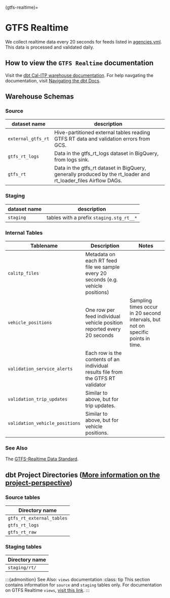 (gtfs-realtime)=
# GTFS Realtime

We collect realtime data every 20 seconds for feeds listed in [agencies.yml](../airflow/agencies.md).
This data is processed and validated daily.

## How to view the `GTFS Realtime` documentation

Visit the [dbt Cal-ITP warehouse documentation](https://dbt-docs.calitp.org/#!/overview). For help navgating the documentation, visit [Navigating the dbt Docs](navigating-dbt-docs).

## Warehouse Schemas

### Source
| dataset name | description |
| ------- | ----------- |
| `external_gtfs_rt` | Hive-partitioned external tables reading GTFS RT data and validation errors from GCS. |
| `gtfs_rt_logs` | Data in the gtfs_rt_logs dataset in BigQuery, from logs sink. |
| `gtfs_rt` | Data in the gtfs_rt dataset in BigQuery, generally produced by the rt_loader and rt_loader_files Airflow DAGs. |

### Staging
| dataset name | description |
| ------- | ----------- |
| `staging` | tables with a prefix `staging.stg_rt__*` |

### Internal Tables

| Tablename | Description | Notes |
| --------- | ----------- | ----- |
| `calitp_files` | Metadata on each RT feed file we sample every 20 seconds (e.g. vehicle positions) | |
| `vehicle_positions` | One row per feed individual vehicle position reported every 20 seconds | Sampling times occur in 20 second intervals, but not on specific points in time. |
| `validation_service_alerts` | Each row is the contents of an individual results file from the GTFS RT validator | |
| `validation_trip_updates` | Similar to above, but for trip updates. | |
| `validation_vehicle_positions` | Similar to above, but for vehicle positions. | |

### See Also
The [GTFS-Realtime Data Standard](https://developers.google.com/transit/gtfs-realtime/).

## dbt Project Directories ([More information on the project-perspective](navigating-dbt-docs))

### Source tables
| Directory name |
| ------- |
| `gtfs_rt_external_tables` |
| `gtfs_rt_logs` |
| `gtfs_rt_raw` |

### Staging tables
| Directory name |
| ------- |
| `staging/rt/` |

:::{admonition} See Also: `views` documentation
:class: tip
This section contains information for `source` and `staging` tables only. For documentation on GTFS Realtime `views`, [visit this link](view-models).
:::
